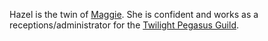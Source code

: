 Hazel is the twin of [Maggie](Maggie.md). She is confident and works as a receptions/administrator for the [Twilight Pegasus Guild](Twilight-Pegasus-Guild.md).

